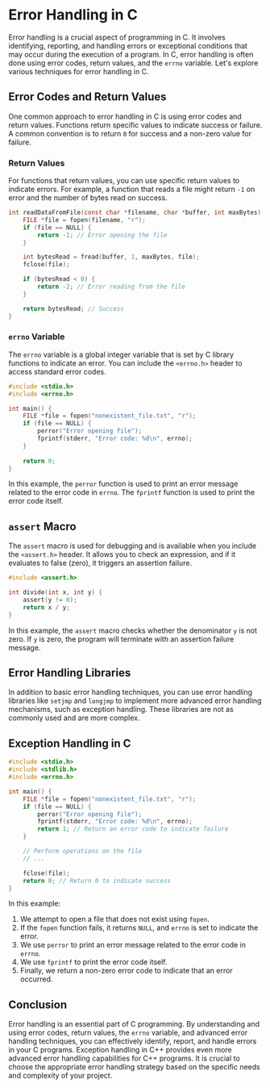 
# Error Handling in C

Error handling is a crucial aspect of programming in C. It involves identifying, reporting, and handling errors or exceptional conditions that may occur during the execution of a program. In C, error handling is often done using error codes, return values, and the `errno` variable. Let's explore various techniques for error handling in C.

## Error Codes and Return Values

One common approach to error handling in C is using error codes and return values. Functions return specific values to indicate success or failure. A common convention is to return `0` for success and a non-zero value for failure.

### Return Values

For functions that return values, you can use specific return values to indicate errors. For example, a function that reads a file might return `-1` on error and the number of bytes read on success.

```c
int readDataFromFile(const char *filename, char *buffer, int maxBytes) {
    FILE *file = fopen(filename, "r");
    if (file == NULL) {
        return -1; // Error opening the file
    }

    int bytesRead = fread(buffer, 1, maxBytes, file);
    fclose(file);

    if (bytesRead < 0) {
        return -2; // Error reading from the file
    }

    return bytesRead; // Success
}
```

### `errno` Variable

The `errno` variable is a global integer variable that is set by C library functions to indicate an error. You can include the `<errno.h>` header to access standard error codes.

```c
#include <stdio.h>
#include <errno.h>

int main() {
    FILE *file = fopen("nonexistent_file.txt", "r");
    if (file == NULL) {
        perror("Error opening file");
        fprintf(stderr, "Error code: %d\n", errno);
    }
    
    return 0;
}
```

In this example, the `perror` function is used to print an error message related to the error code in `errno`. The `fprintf` function is used to print the error code itself.

## `assert` Macro

The `assert` macro is used for debugging and is available when you include the `<assert.h>` header. It allows you to check an expression, and if it evaluates to false (zero), it triggers an assertion failure.

```c
#include <assert.h>

int divide(int x, int y) {
    assert(y != 0);
    return x / y;
}
```

In this example, the `assert` macro checks whether the denominator `y` is not zero. If `y` is zero, the program will terminate with an assertion failure message.

## Error Handling Libraries

In addition to basic error handling techniques, you can use error handling libraries like `setjmp` and `longjmp` to implement more advanced error handling mechanisms, such as exception handling. These libraries are not as commonly used and are more complex.

## Exception Handling in C


```c
#include <stdio.h>
#include <stdlib.h>
#include <errno.h>

int main() {
    FILE *file = fopen("nonexistent_file.txt", "r");
    if (file == NULL) {
        perror("Error opening file");
        fprintf(stderr, "Error code: %d\n", errno);
        return 1; // Return an error code to indicate failure
    }

    // Perform operations on the file
    // ...

    fclose(file);
    return 0; // Return 0 to indicate success
}
```

In this example:

1. We attempt to open a file that does not exist using `fopen`.
2. If the `fopen` function fails, it returns `NULL`, and `errno` is set to indicate the error.
3. We use `perror` to print an error message related to the error code in `errno`.
4. We use `fprintf` to print the error code itself.
5. Finally, we return a non-zero error code to indicate that an error occurred.


## Conclusion

Error handling is an essential part of C programming. By understanding and using error codes, return values, the `errno` variable, and advanced error handling techniques, you can effectively identify, report, and handle errors in your C programs. Exception handling in C++ provides even more advanced error handling capabilities for C++ programs. It is crucial to choose the appropriate error handling strategy based on the specific needs and complexity of your project.
